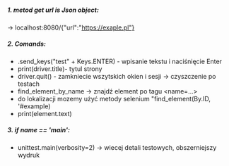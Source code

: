 ##### 1. metod get url is Json object:

-> localhost:8080/{"url":"https://exaple.pl"}

##### 2. Comands:

- .send_keys("test" + Keys.ENTER) - wpisanie tekstu i naciśnięcie Enter
- print(driver.title)- tytul strony
- driver.quit() - zamkniecie wszytskich okien i sesji -> czyszczenie po testach
- find_element_by_name -> znajdź element po tagu <name=...>
- do lokalizacji mozemy użyć metody selenium "find_element(By.ID,
'#example)
- print(element.text)

##### 3. if __name__ == '__main__':
- unittest.main(verbosity=2)   -> wiecej detali testowych, obszerniejszy wydruk
